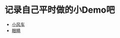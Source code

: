 <h1>记录自己平时做的小Demo吧</h1>
<ul>
  <li><a href="http://htmlpreview.github.io/?https://github.com/fidoChou/PEANUT/blob/master/windmill.html">小风车</a></li>
  <li><a href="http://htmlpreview.github.io/?https://github.com/fidoChou/PEANUT/blob/master/blink.html">眼睛</a></li>
</ul>
